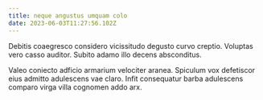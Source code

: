 ```yaml
---
title: neque angustus umquam colo
date: 2023-06-03T11:27:56.102Z
---
```


Debitis coaegresco considero vicissitudo degusto curvo creptio. Voluptas vero casso auditor. Subito adamo illo decens absconditus.

Valeo coniecto adficio armarium velociter aranea. Spiculum vox defetiscor eius admitto adulescens vae claro. Infit consequatur barba adulescens comparo virga villa cognomen addo arx.